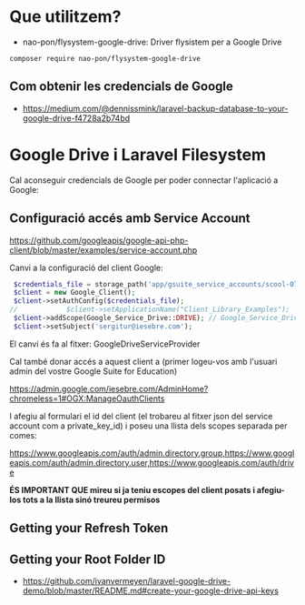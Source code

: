 # Que utilitzem?

- nao-pon/flysystem-google-drive: Driver flysistem per a Google Drive

```
composer require nao-pon/flysystem-google-drive
```

## Com obtenir les credencials de Google

- https://medium.com/@dennissmink/laravel-backup-database-to-your-google-drive-f4728a2b74bd

# Google Drive i Laravel Filesystem

Cal aconseguir credencials de Google per poder connectar l'aplicació a Google:

## Configuració accés amb Service Account

https://github.com/googleapis/google-api-php-client/blob/master/examples/service-account.php

Canvi a la configuració del client Google:

```php
 $credentials_file = storage_path('app/gsuite_service_accounts/scool-07eed0b50a6f.json');
 $client = new Google_Client();
 $client->setAuthConfig($credentials_file);
//            $client->setApplicationName("Client_Library_Examples");
 $client->addScope(Google_Service_Drive::DRIVE); // Google_Service_Drive::DRIVE = https://www.googleapis.com/auth/drive
 $client->setSubject('sergitur@iesebre.com');
```

El canvi és fa al fitxer: GoogleDriveServiceProvider

Cal també donar accés a aquest client a (primer logeu-vos amb l'usuari admin del vostre Google Suite for Education)

https://admin.google.com/iesebre.com/AdminHome?chromeless=1#OGX:ManageOauthClients

I afegiu al formulari el id del client (el trobareu al fitxer json del service account com a private_key_id) i poseu una llista dels scopes separada per comes:

https://www.googleapis.com/auth/admin.directory.group,https://www.googleapis.com/auth/admin.directory.user,https://www.googleapis.com/auth/drive

**ÉS IMPORTANT QUE mireu si ja teniu escopes del client posats i afegiu-los tots a la llista sinó treureu permisos**
 
## Getting your Refresh Token

## Getting your Root Folder ID

- https://github.com/ivanvermeyen/laravel-google-drive-demo/blob/master/README.md#create-your-google-drive-api-keys
